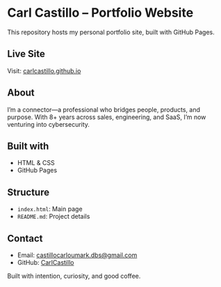 # Carl Castillo – Portfolio Website

This repository hosts my personal portfolio site, built with GitHub Pages.

##  Live Site
Visit: [carlcastillo.github.io](https://carlcastillo.github.io)

##  About
I’m a connector—a professional who bridges people, products, and purpose. With 8+ years across sales, engineering, and SaaS, I’m now venturing into cybersecurity.

##  Built with
- HTML & CSS
- GitHub Pages

## Structure
- `index.html`: Main page
- `README.md`: Project details

##  Contact
- Email: castillocarloumark.dbs@gmail.com  
- GitHub: [CarICastillo](https://github.com/CarICastillo)

Built with intention, curiosity, and good coffee.
